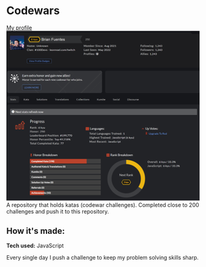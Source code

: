 # Codewars
[My profile](https://www.codewars.com/users/Brian%20Fuentes)
![Codewar profile stat](https://github.com/brianf4/codewars/blob/main/codewarThumbnail.png)
A repository that holds katas (codewar challenges). Completed close to 200 challenges and push it to this repository. 

## How it's made:
**Tech used:** JavaScript

Every single day I push a challenge to keep my problem solving skills sharp. 
